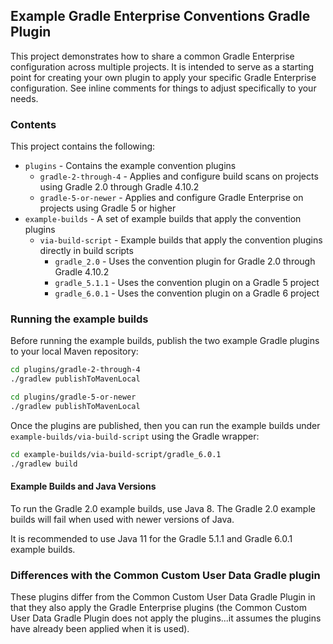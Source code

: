 ## Example Gradle Enterprise Conventions Gradle Plugin

This project demonstrates how to share a common Gradle Enterprise configuration across multiple projects. It is intended to serve as a starting point for creating your own plugin to apply your specific Gradle Enterprise configuration. See inline comments for things to adjust specifically to your needs.

### Contents

This project contains the following:

  * `plugins` - Contains the example convention plugins
    * `gradle-2-through-4` - Applies and configure build scans on projects using Gradle 2.0 through Gradle 4.10.2
    * `gradle-5-or-newer` - Applies and configure Gradle Enterprise on projects using Gradle 5 or higher
  * `example-builds` - A set of example builds that apply the convention plugins
    * `via-build-script` - Example builds that apply the convention plugins directly in build scripts
      * `gradle_2.0` - Uses the convention plugin for Gradle 2.0 through Gradle 4.10.2
      * `gradle_5.1.1` - Uses the convention plugin on a Gradle 5 project
      * `gradle_6.0.1` - Uses the convention plugin on a Gradle 6 project

### Running the example builds

Before running the example builds, publish the two example Gradle plugins to your local Maven repository:

```bash
cd plugins/gradle-2-through-4
./gradlew publishToMavenLocal

cd plugins/gradle-5-or-newer
./gradlew publishToMavenLocal
```

Once the plugins are published, then you can run the example builds under `example-builds/via-build-script` using the Gradle wrapper:

```bash
cd example-builds/via-build-script/gradle_6.0.1
./gradlew build
```

#### Example Builds and Java Versions

To run the Gradle 2.0 example builds, use Java 8. The Gradle 2.0 example builds will fail when used with newer versions of Java.

It is recommended to use Java 11 for the Gradle 5.1.1 and Gradle 6.0.1 example builds.

### Differences with the Common Custom User Data Gradle plugin
These plugins differ from the Common Custom User Data Gradle Plugin in that they also apply the Gradle Enterprise plugins (the Common Custom User Data Gradle Plugin does not apply the plugins...it assumes the plugins have already been applied when it is used).
